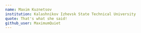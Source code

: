 ```yaml
---
name: Maxim Kuznetsov
institution: Kalashnikov Izhevsk State Technical University
quote: That's what she said!
github_user: MaximumQuiet
---
```

